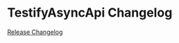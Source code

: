 # TestifyAsyncApi Changelog

[Release Changelog](https://github.com/spryker/testify-async-api/releases)
